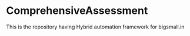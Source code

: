 # ComprehensiveAssessment
This is the repository having Hybrid automation framework for bigsmall.in 
